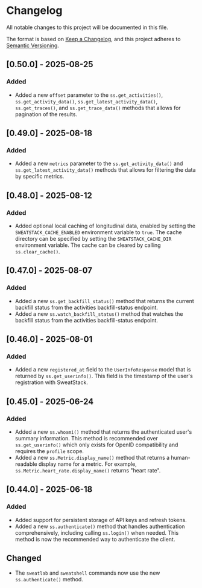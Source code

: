 # Changelog

All notable changes to this project will be documented in this file.

The format is based on [Keep a Changelog](https://keepachangelog.com/en/1.1.0/),
and this project adheres to [Semantic Versioning](https://semver.org/spec/v2.0.0.html).


## [0.50.0] - 2025-08-25

### Added

- Added a new `offset` parameter to the `ss.get_activities()`, `ss.get_activity_data()`, `ss.get_latest_activity_data()`, `ss.get_traces()`, and `ss.get_trace_data()` methods that allows for pagination of the results.


## [0.49.0] - 2025-08-18

### Added

- Added a new `metrics` parameter to the `ss.get_activity_data()` and `ss.get_latest_activity_data()` methods that allows for filtering the data by specific metrics.


## [0.48.0] - 2025-08-12

### Added

- Added optional local caching of longitudinal data, enabled by setting the `SWEATSTACK_CACHE_ENABLED` environment variable to `true`. The cache directory can be specified by setting the `SWEATSTACK_CACHE_DIR` environment variable. The cache can be cleared by calling `ss.clear_cache()`.


## [0.47.0] - 2025-08-07

### Added

- Added a new `ss.get_backfill_status()` method that returns the current backfill status from the activities backfill-status endpoint.
- Added a new `ss.watch_backfill_status()` method that watches the backfill status from the activities backfill-status endpoint.


## [0.46.0] - 2025-08-01

### Added

- Added a new `registered_at` field to the `UserInfoResponse` model that is returned by `ss.get_userinfo()`. This field is the timestamp of the user's registration with SweatStack.



## [0.45.0] - 2025-06-24

### Added

- Added a new `ss.whoami()` method that returns the authenticated user's summary information. This method is recommended over `ss.get_userinfo()` which only exists for OpenID compatibility and requires the `profile` scope.
- Added a new `ss.Metric.display_name()` method that returns a human-readable display name for a metric. For example, `ss.Metric.heart_rate.display_name()` returns "heart rate".

## [0.44.0] - 2025-06-18

### Added

- Added support for persistent storage of API keys and refresh tokens.
- Added a new `ss.authenticate()` method that handles authentication comprehensively, including calling `ss.login()` when needed. This method is now the recommended way to authenticate the client.


## Changed

- The `sweatlab` and `sweatshell` commands now use the new `ss.authenticate()` method.